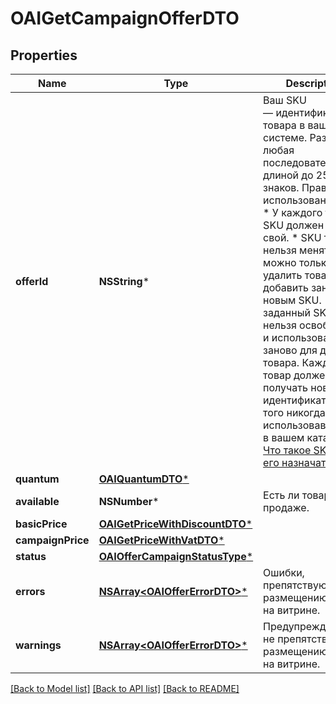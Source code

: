# OAIGetCampaignOfferDTO

## Properties
Name | Type | Description | Notes
------------ | ------------- | ------------- | -------------
**offerId** | **NSString*** | Ваш SKU — идентификатор товара в вашей системе.  Разрешена любая последовательность длиной до 255 знаков.  Правила использования SKU:  * У каждого товара SKU должен быть свой.  * SKU товара нельзя менять — можно только удалить товар и добавить заново с новым SKU.  * Уже заданный SKU нельзя освободить и использовать заново для другого товара. Каждый товар должен получать новый идентификатор, до того никогда не использовавшийся в вашем каталоге.  [Что такое SKU и как его назначать](https://yandex.ru/support/marketplace/assortment/add/index.html#fields)  | 
**quantum** | [**OAIQuantumDTO***](OAIQuantumDTO.md) |  | [optional] 
**available** | **NSNumber*** | Есть ли товар в продаже.  | [optional] 
**basicPrice** | [**OAIGetPriceWithDiscountDTO***](OAIGetPriceWithDiscountDTO.md) |  | [optional] 
**campaignPrice** | [**OAIGetPriceWithVatDTO***](OAIGetPriceWithVatDTO.md) |  | [optional] 
**status** | [**OAIOfferCampaignStatusType***](OAIOfferCampaignStatusType.md) |  | [optional] 
**errors** | [**NSArray&lt;OAIOfferErrorDTO&gt;***](OAIOfferErrorDTO.md) | Ошибки, препятствующие размещению товара на витрине.  | [optional] 
**warnings** | [**NSArray&lt;OAIOfferErrorDTO&gt;***](OAIOfferErrorDTO.md) | Предупреждения, не препятствующие размещению товара на витрине.  | [optional] 

[[Back to Model list]](../README.md#documentation-for-models) [[Back to API list]](../README.md#documentation-for-api-endpoints) [[Back to README]](../README.md)



